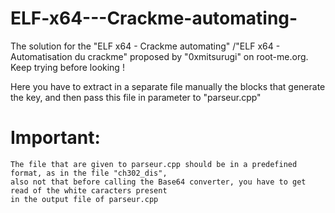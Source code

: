 # ELF-x64---Crackme-automating-
The solution for the "ELF x64 - Crackme automating" /"ELF x64 - Automatisation du crackme" proposed by "0xmitsurugi" on root-me.org. Keep trying before looking !

Here you have to extract in a separate file manually the blocks that generate the key, and then pass this file in parameter to "parseur.cpp"

# Important:
    The file that are given to parseur.cpp should be in a predefined format, as in the file "ch302_dis",
    also not that before calling the Base64 converter, you have to get read of the white caracters present 
    in the output file of parseur.cpp
    
